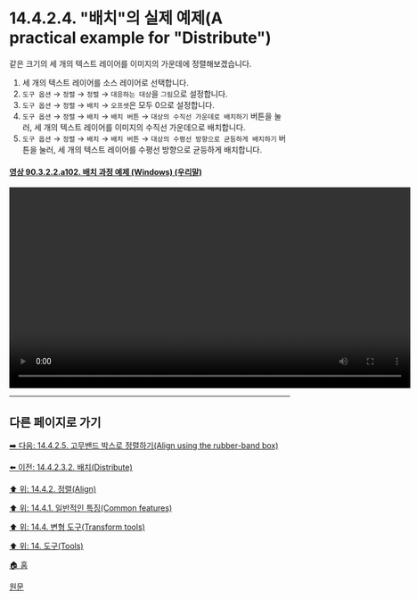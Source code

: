 # 14.4.2.4. "배치"의 실제 예제(A practical example for "Distribute")
같은 크기의 세 개의 텍스트 레이어를 이미지의 가운데에 정렬해보겠습니다.

1. 세 개의 텍스트 레이어를 소스 레이어로 선택합니다.
2. `도구 옵션` → `정렬` → `정렬` → `대응하는 대상`을 `그림`으로 설정합니다.
3. `도구 옵션` → `정렬` → `배치` → `오프셋`은 모두 0으로 설정합니다.
4. `도구 옵션` → `정렬` → `배치` → `배치 버튼` → `대상의 수직선 가운데로 배치하기` 버튼을 눌러, 세 개의 텍스트 레이어를 이미지의 수직선 가운데으로 배치합니다.
5. `도구 옵션` → `정렬` → `배치` → `배치 버튼` → `대상의 수평선 방향으로 균등하게 배치하기` 버튼을 눌러, 세 개의 텍스트 레이어를 수평선 방향으로 균등하게 배치합니다.

<a id="90-03-02-02-a102"></a>

#### [영상 90.3.2.2.a102. 배치 과정 예제 (Windows) (우리말)](./90-03-02-02-alignment.md#90-03-02-02-a102)
<video controls="controls" width="720" src="https://github.com/wonder13662/gimp/assets/15767104/20c4784d-d68f-4d4a-bed1-71d86c40b39a"></video>

***

## 다른 페이지로 가기

[➡️ 다음: 14.4.2.5. 고무밴드 박스로 정렬하기(Align using the rubber-band box)](./14-04-02-05-align_using_the_rubber_band_box.md)

[⬅️ 이전: 14.4.2.3.2. 배치(Distribute)](./14-04-02-03-02-distribute.md)

[⬆️ 위: 14.4.2. 정렬(Align)](./14-04-02-00-align.md)

[⬆️ 위: 14.4.1. 일반적인 특징(Common features)](./14-04-01-00-common-features.md)

[⬆️ 위: 14.4. 변형 도구(Transform tools)](./14-04-00-transform-tools.md)

[⬆️ 위: 14. 도구(Tools)](./14-00-tools.md)

[🏠 홈](./00-home.md)

[원문](https://docs.gimp.org/2.10/ko/gimp-tool-align.html#idm14916)